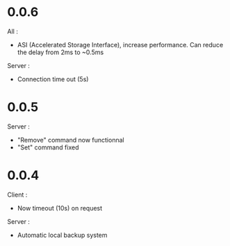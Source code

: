 # 0.0.6

All : 

- ASI (Accelerated Storage Interface), increase performance. Can reduce the delay from 2ms to ~0.5ms

Server :

- Connection time out (5s)

# 0.0.5

Server :

- "Remove" command now functionnal
- "Set" command fixed

# 0.0.4

Client :

- Now timeout (10s) on request

Server :

- Automatic local backup system